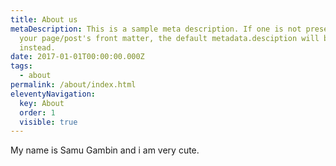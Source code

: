 ```yaml
---
title: About us
metaDescription: This is a sample meta description. If one is not present in
  your page/post's front matter, the default metadata.desciption will be used
  instead.
date: 2017-01-01T00:00:00.000Z
tags:
  - about
permalink: /about/index.html
eleventyNavigation:
  key: About
  order: 1
  visible: true
---
```

M﻿y name is Samu Gambin and i am very cute.